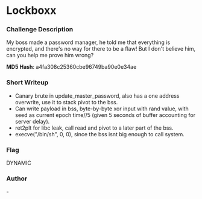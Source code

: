 # Lockboxx

### Challenge Description

My boss made a password manager, he told me that everything is encrypted, and there's no way for there to be a flaw! But I don't believe him, can you help me prove him wrong?

**MD5 Hash**: a4fa308c25360cbe96749ba90e0e34ae

### Short Writeup

- Canary brute in update_master_password, also has a one address overwrite, use it to stack pivot to the bss.
- Can write payload in bss, byte-by-byte xor input with rand value, with seed as current epoch time//5 (given 5 seconds of buffer accounting for server delay).
- ret2plt for libc leak, call read and pivot to a later part of the bss.
- execve("/bin/sh", 0, 0), since the bss isnt big enough to call system.

### Flag

DYNAMIC

### Author

**-**
